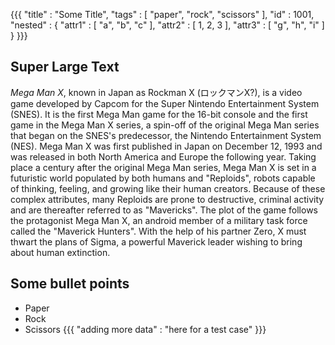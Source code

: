 {{{
  "title" : "Some Title",
  "tags"  : [ "paper", "rock", "scissors" ],
  "id"    : 1001,
  "nested" : {
    "attr1" : [ "a", "b", "c" ],
    "attr2" : [ 1, 2, 3 ],
    "attr3" : [ "g", "h", "i" ]
  }
}}}

Super Large Text
---
*Mega Man X*, known in Japan as Rockman X (ロックマンX?), is a video game developed by Capcom for the Super Nintendo Entertainment System (SNES). It is the first Mega Man game for the 16-bit console and the first game in the Mega Man X series, a spin-off of the original Mega Man series that began on the SNES's predecessor, the Nintendo Entertainment System (NES). Mega Man X was first published in Japan on December 12, 1993 and was released in both North America and Europe the following year. Taking place a century after the original Mega Man series, Mega Man X is set in a futuristic world populated by both humans and "Reploids", robots capable of thinking, feeling, and growing like their human creators. Because of these complex attributes, many Reploids are prone to destructive, criminal activity and are thereafter referred to as "Mavericks". The plot of the game follows the protagonist Mega Man X, an android member of a military task force called the "Maverick Hunters". With the help of his partner Zero, X must thwart the plans of Sigma, a powerful Maverick leader wishing to bring about human extinction.

Some bullet points
---
* Paper
* Rock
* Scissors
{{{
    "adding more data" : "here for a test case"
}}}
